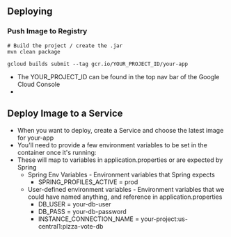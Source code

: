## Deploying

### Push Image to Registry

```
# Build the project / create the .jar
mvn clean package 

gcloud builds submit --tag gcr.io/YOUR_PROJECT_ID/your-app
```

- The YOUR_PROJECT_ID can be found in the top nav bar of the Google Cloud Console
-

## Deploy Image to a Service

- When you want to deploy, create a Service and choose the latest image for your-app
- You'll need to provide a few environment variables to be set in the container once it's running:
- These will map to variables in application.properties or are expected by Spring
    - Spring Env Variables - Environment variables that Spring expects
        - SPRING_PROFILES_ACTIVE = prod
    - User-defined environment variables - Environment variables that we could have named anything, and reference in
      application.properties
        - DB_USER = your-db-user
        - DB_PASS = your-db-password
        - INSTANCE_CONNECTION_NAME = your-project:us-central1:pizza-vote-db